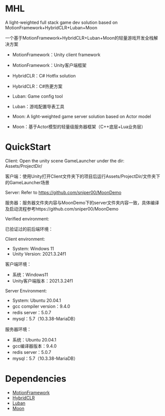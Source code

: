 # MHL
A light-weighted full stack game dev solution based on MotionFramework+HybridCLR+Luban+Moon

一个基于MotionFramework+HybridCLR+Luban+Moon的轻量游戏开发全栈解决方案

- MotionFramework：Unity client framework
- MotionFramework：Unity客户端框架

- HybridCLR：C# Hotfix solution
- HybridCLR：C#热更方案

- Luban: Game config tool
- Luban：游戏配置导表工具

- Moon: A light-weighted game server solution based on Actor model
- Moon：基于Actor模型的轻量级服务器框架（C++底层+Lua业务层）

# QuickStart

Client: Open the unity scene GameLauncher under the dir: Assets/ProjectDir/ 

客户端：使用Unity打开Client文件夹下的项目后运行Assets/ProjectDir/文件夹下的GameLauncher场景

Server: Refer to https://github.com/sniper00/MoonDemo

服务器：服务器文件夹内容与MoonDemo下的server文件夹内容一致，具体编译及启动流程参考https://github.com/sniper00/MoonDemo

Verified environment:

已验证过的前后端环境：

Client environment:
- System: Windows 11
- Unity Version: 2021.3.24f1

客户端环境：
- 系统：Windows11
- Unity客户端版本：2021.3.24f1

Server Environment:
- System: Ubuntu 20.04.1
- gcc compiler version：9.4.0
- redis server：5.0.7
- mysql：5.7（10.3.38-MariaDB）
  
服务器环境：
- 系统：Ubuntu 20.04.1
- gcc编译器版本：9.4.0
- redis server：5.0.7
- mysql：5.7（10.3.38-MariaDB）

# Dependencies

- [MotionFramework](https://github.com/gmhevinci/MotionFramework)
- [HybridCLR](https://github.com/focus-creative-games/hybridclr)
- [Luban](https://github.com/focus-creative-games/luban)
- [Moon](https://github.com/sniper00/moon)
